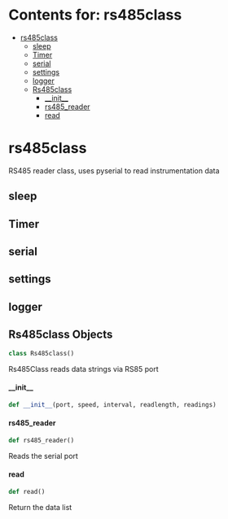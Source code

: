 # Contents for: rs485class

* [rs485class](#rs485class)
  * [sleep](#rs485class.sleep)
  * [Timer](#rs485class.Timer)
  * [serial](#rs485class.serial)
  * [settings](#rs485class.settings)
  * [logger](#rs485class.logger)
  * [Rs485class](#rs485class.Rs485class)
    * [\_\_init\_\_](#rs485class.Rs485class.__init__)
    * [rs485\_reader](#rs485class.Rs485class.rs485_reader)
    * [read](#rs485class.Rs485class.read)

<a id="rs485class"></a>

# rs485class

RS485 reader class, uses pyserial to read instrumentation data

<a id="rs485class.sleep"></a>

## sleep

<a id="rs485class.Timer"></a>

## Timer

<a id="rs485class.serial"></a>

## serial

<a id="rs485class.settings"></a>

## settings

<a id="rs485class.logger"></a>

## logger

<a id="rs485class.Rs485class"></a>

## Rs485class Objects

```python
class Rs485class()
```

Rs485Class reads data strings via RS85 port

<a id="rs485class.Rs485class.__init__"></a>

#### \_\_init\_\_

```python
def __init__(port, speed, interval, readlength, readings)
```

<a id="rs485class.Rs485class.rs485_reader"></a>

#### rs485\_reader

```python
def rs485_reader()
```

Reads the serial port

<a id="rs485class.Rs485class.read"></a>

#### read

```python
def read()
```

Return the data list

